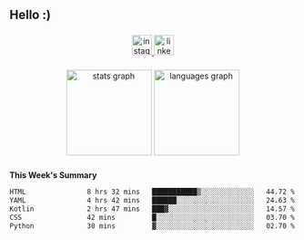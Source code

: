 <h2 align="left">Hello :)</h2>

###

<div align="center">
  <a href="https://www.instagram.com/sebi.klaus/" target="_blank">
    <img src="https://img.shields.io/static/v1?message=Instagram&logo=instagram&label=&color=E4405F&logoColor=white&labelColor=&style=for-the-badge" height="35" alt="instagram logo"  />
  </a>
  <a href="https://www.linkedin.com/in/sebastian-klaus-3aa64720b/" target="_blank">
    <img src="https://img.shields.io/static/v1?message=LinkedIn&logo=linkedin&label=&color=0077B5&logoColor=white&labelColor=&style=for-the-badge" height="35" alt="linkedin logo"  />
  </a>
</div>

###

<div align="center">
  <img src="https://github-readme-stats.vercel.app/api?username=IYourSunshineI&hide_title=false&hide_rank=false&show_icons=true&include_all_commits=true&count_private=true&disable_animations=false&theme=dracula&locale=en&hide_border=false&order=1" height="150" alt="stats graph"  />
  <img src="https://github-readme-stats.vercel.app/api/top-langs?username=IYourSunshineI&locale=en&hide_title=false&layout=compact&card_width=320&langs_count=5&theme=dracula&hide_border=false&order=2" height="150" alt="languages graph"  />
</div>

###

**This Week's Summary**
<!--START_SECTION:waka-->

```txt
HTML               8 hrs 32 mins   ███████████▒░░░░░░░░░░░░░   44.72 %
YAML               4 hrs 42 mins   ██████░░░░░░░░░░░░░░░░░░░   24.63 %
Kotlin             2 hrs 47 mins   ███▓░░░░░░░░░░░░░░░░░░░░░   14.57 %
CSS                42 mins         █░░░░░░░░░░░░░░░░░░░░░░░░   03.70 %
Python             30 mins         ▓░░░░░░░░░░░░░░░░░░░░░░░░   02.70 %
```

<!--END_SECTION:waka-->
